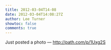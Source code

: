 ```yaml
---
title: 2012-03-04T14-08
date: 2012-03-04T14:08:27Z
author: Lee Turner
showtoc: false
comments: true
---
```


Just posted a photo — http://path.com/p/1Uxg2S

